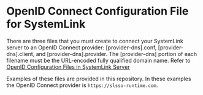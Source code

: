 # OpenID Connect Configuration File for SystemLink

There are three files that you must create to connect your SystemLink server to an OpenID Connect provider: [provider-dns].conf, [provider-dns].client, and [provider-dns].provider. The [provider-dns] portion of each filename must be the URL-encoded fully qualified domain name. Refer to [OpenID Configuration Files in SystemLink Server](http://https://operations.systemlink.io/openid-connect/openid-connect/#openid-configuration-files-in-systemlink-server)

Examples of these files are provided in this repository. In these examples the OpenID Connect provider is `https://slsso-runtime.com`.
